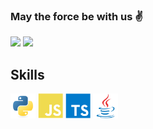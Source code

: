 ### May the force be with us ✌️
<img src="https://github-readme-stats.vercel.app/api/top-langs/?username=fellipe27&layout=compact&theme=transparent&langs_count=5" />
<img src="https://github-readme-stats.vercel.app/api?username=fellipe27&hide=prs&layout=compact&theme=transparent" />

## Skills
<section>
  <img src="https://raw.githubusercontent.com/devicons/devicon/master/icons/python/python-original.svg" style="width: 40px;" />
  <img src="https://raw.githubusercontent.com/devicons/devicon/master/icons/javascript/javascript-plain.svg" style="width: 40px;" />
  <img src="https://raw.githubusercontent.com/devicons/devicon/master/icons/typescript/typescript-plain.svg" style="width: 40px;" />
  <img src="https://raw.githubusercontent.com/devicons/devicon/master/icons/java/java-original.svg" style="width: 40px;" />
</section>
